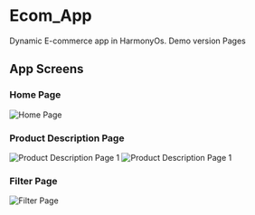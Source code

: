 # Ecom_App
Dynamic E-commerce app in HarmonyOs. Demo version
Pages
## App Screens
### Home Page
![Home Page](https://github.com/bibeklakra91/Ecom_App/blob/main/Page1.png)
### Product Description Page
![Product Description Page 1](https://github.com/bibeklakra91/Ecom_App/blob/main/Page2.0.png)
![Product Description Page 1](https://github.com/bibeklakra91/Ecom_App/blob/main/Page2.1.png)
### Filter Page
![Filter Page](https://github.com/bibeklakra91/Ecom_App/blob/main/Page3.png)
